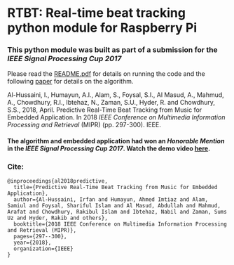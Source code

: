 # RTBT: Real-time beat tracking python module for Raspberry Pi
### This python module was built as part of a submission for the *IEEE Signal Processing Cup 2017*

Please read the [README.pdf](https://github.com/AhmedImtiazPrio/RTBT/blob/master/README.pdf) for details on running the code and the following [paper](https://ieeexplore.ieee.org/abstract/document/8397024) for details on the algorithm.

Al-Hussaini, I., Humayun, A.I., Alam, S., Foysal, S.I., Al Masud, A., Mahmud, A., Chowdhury, R.I., Ibtehaz, N., Zaman, S.U., Hyder, R. and Chowdhury, S.S., 2018, April. Predictive Real-Time Beat Tracking from Music for Embedded Application. In 2018 *IEEE Conference on Multimedia Information Processing and Retrieval* (MIPR) (pp. 297-300). IEEE.

#### The algorithm and embedded application had won an *Honorable Mention* in the *IEEE Signal Processing Cup 2017*. Watch the demo video [here](https://youtu.be/fyENs0ABZhw).

### Cite:
```
@inproceedings{al2018predictive,
  title={Predictive Real-Time Beat Tracking from Music for Embedded Application},
  author={Al-Hussaini, Irfan and Humayun, Ahmed Imtiaz and Alam, Samiul and Foysal, Shariful Islam and Al Masud, Abdullah and Mahmud, Arafat and Chowdhury, Rakibul Islam and Ibtehaz, Nabil and Zaman, Sums Uz and Hyder, Rakib and others},
  booktitle={2018 IEEE Conference on Multimedia Information Processing and Retrieval (MIPR)},
  pages={297--300},
  year={2018},
  organization={IEEE}
}

```
